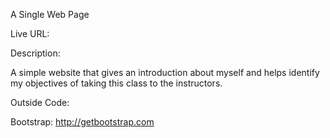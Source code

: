 A Single Web Page


Live URL:



Description:

A simple website that gives an introduction about myself and helps identify my objectives of taking this class to the instructors.

Outside Code:

Bootstrap: http://getbootstrap.com
